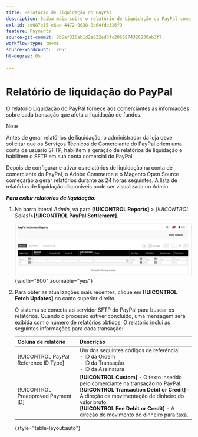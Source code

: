 ```yaml
---
title: Relatório de liquidação do PayPal
description: Saiba mais sobre o relatório de Liquidação do PayPal como uma ferramenta para gerenciar transações do PayPal.
exl-id: cd087e15-e6ad-4472-9038-8c64fde316f9
feature: Payments
source-git-commit: 8b5af316ab1d2e632ed5fc2066974326830ab3f7
workflow-type: tm+mt
source-wordcount: '205'
ht-degree: 0%

---
```


# Relatório de liquidação do PayPal

O relatório Liquidação do PayPal fornece aos comerciantes as informações sobre cada transação que afeta a liquidação de fundos.

>[!NOTE]
>
>Antes de gerar relatórios de liquidação, o administrador da loja deve solicitar que os Serviços Técnicos de Comerciante do PayPal criem uma conta de usuário SFTP, habilitem a geração de relatórios de liquidação e habilitem o SFTP em sua conta comercial do PayPal.

Depois de configurar e ativar os relatórios de liquidação na conta de comerciante do PayPal, o Adobe Commerce e o Magento Open Source começarão a gerar relatórios durante as 24 horas seguintes. A lista de relatórios de liquidação disponíveis pode ser visualizada no Admin.

**_Para exibir relatórios de liquidação:_**

1. Na barra lateral _Admin_, vá para **[!UICONTROL Reports]** > _[!UICONTROL Sales]_>**[!UICONTROL PayPal Settlement]**.

   ![Relatórios de Liquidação do PayPal](../getting-started/assets/reports-sales-paypal-settlement.png){width="600" zoomable="yes"}

1. Para obter as atualizações mais recentes, clique em **[!UICONTROL Fetch Updates]** no canto superior direito.

   O sistema se conecta ao servidor SFTP do PayPal para buscar os relatórios. Quando o processo estiver concluído, uma mensagem será exibida com o número de relatórios obtidos. O relatório inclui as seguintes informações para cada transação:

   | Coluna de relatório | Descrição |
   | ------------ | ----------- |
   | [!UICONTROL PayPal Reference ID Type] | Um dos seguintes códigos de referência:<br/>- ID da Ordem<br/>- ID da Transação<br/>- ID da Assinatura |
   | [!UICONTROL Preapproved Payment ID] | **[!UICONTROL Custom]** - O texto inserido pelo comerciante na transação no PayPal.<br/>**[!UICONTROL Transaction Debit or Credit]**- A direção da movimentação de dinheiro do valor bruto.<br/>**[!UICONTROL Fee Debit or Credit]** - A direção do movimento do dinheiro para taxa. |

   {style="table-layout:auto"}
